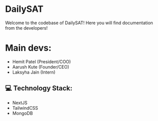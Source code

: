 # DailySAT

Welcome to the codebase of DailySAT! Here you will find documentation from the developers!

# Main devs:

- Hemit Patel (President/COO)
- Aarush Kute (Founder/CEO)
- Laksyha Jain (Intern)

## 💻 Technology Stack:

- NextJS
- TailwindCSS
- MongoDB
